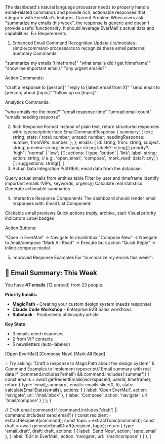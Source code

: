 The dashboard's natural language processor needs to properly handle email-related commands and provide rich, actionable responses that integrate with EverMail's features.
Current Problem
When users ask "summarize my emails this week", the response is generic and doesn't provide useful functionality. It should leverage EverMail's actual data and capabilities.
Fix Requirements
1. Enhanced Email Command Recognition
Update /lib/modules-simple/command-processor.ts to recognize these email patterns:
Summary Commands:

"summarize my emails [timeframe]"
"what emails did I get [timeframe]"
"show me important emails"
"any urgent emails?"

Action Commands:

"draft a response to [person]"
"reply to [latest email from X]"
"send email to [person] about [topic]"
"follow up on [topic]"

Analytics Commands:

"who emails me the most?"
"email response time"
"unread email count"
"emails needing response"

2. Rich Response Format
Instead of plain text, return structured responses with:
typescriptinterface EmailCommandResponse {
  summary: {
    text: string;
    stats: {
      total: number;
      unread: number;
      needingResponse: number;
      fromVIPs: number;
    };
  };
  emails: {
    id: string;
    from: string;
    subject: string;
    preview: string;
    timestamp: string;
    labels?: string[];
    priority?: 'high' | 'normal' | 'low';
  }[];
  actions: {
    type: 'button' | 'link';
    label: string;
    action: string; // e.g., 'open_email', 'compose', 'mark_read'
    data?: any;
  }[];
  suggestions: string[];
}
3. Actual Data Integration
Pull REAL email data from the database:

Query actual emails from entities table
Filter by user and timeframe
Identify important emails (VIPs, keywords, urgency)
Calculate real statistics
Generate actionable summaries

4. Interactive Response Components
The dashboard should render email responses with:
Email List Component:

Clickable email previews
Quick actions (reply, archive, star)
Visual priority indicators
Label badges

Action Buttons:

"Open in EverMail" → Navigate to /mail/inbox
"Compose New" → Navigate to /mail/compose
"Mark All Read" → Execute bulk action
"Quick Reply" → Inline compose modal

5. Improved Response Examples
For "summarize my emails this week":
## 📧 Email Summary: This Week

You have **47 emails** (12 unread) from 23 people.

**Priority Emails:**
- **MagicPath** - Creating your custom design system (needs response)
- **Claude Code Workshop** - Enterprise B2B Sales workflows
- **Substack** - Productivity philosophy article

**Key Stats:**
- 3 emails need responses
- 2 from VIP contacts
- 5 newsletters (auto-labeled)

[Open EverMail] [Compose New] [Mark All Read]

💡 Try asking: "Draft a response to MagicPath about the design system"
6. Command Examples to Implement
typescript// Email summary with real data
if (command.includes('email') && command.includes('summar')) {
  const emails = await getRecentEmails(workspaceId, userId, timeframe);
  return {
    type: 'email_summary',
    emails: emails.slice(0, 5),
    stats: calculateEmailStats(emails),
    actions: [
      { label: 'Open EverMail', action: 'navigate', url: '/mail/inbox' },
      { label: 'Compose', action: 'navigate', url: '/mail/compose' }
    ]
  };
}

// Draft email command
if (command.includes('draft') || command.includes('send email')) {
  const recipient = extractRecipient(command);
  const topic = extractTopic(command);
  const draft = await generateEmailDraft(recipient, topic);
  return {
    type: 'email_draft',
    draft: draft,
    actions: [
      { label: 'Send Now', action: 'send_email' },
      { label: 'Edit in EverMail', action: 'navigate', url: '/mail/compose' }
    ]
  };
}